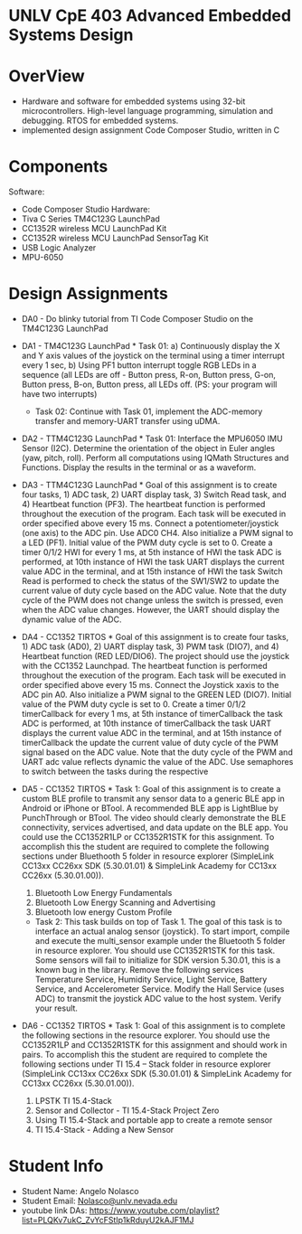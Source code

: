 # UNLV CpE 403 Advanced Embedded Systems Design

# OverView
* Hardware and software for embedded systems using 32-bit microcontrollers. High-level language programming, simulation and debugging. RTOS for embedded systems.
* implemented design assignment Code Composer  Studio, written in C

# Components
Software:
*  Code Composer  Studio
Hardware:
* Tiva C Series TM4C123G LaunchPad
* CC1352R wireless MCU LaunchPad Kit
* CC1352R wireless MCU LaunchPad SensorTag Kit
* USB Logic Analyzer
* MPU-6050


# Design Assignments
* DA0 - Do blinky tutorial from TI Code Composer Studio on the TM4C123G LaunchPad 

* DA1 - TM4C123G LaunchPad
      * Task 01: a) Continuously display the X and Y axis values of the joystick on the terminal using a
    timer interrupt every 1 sec, b) Using PF1 button interrupt toggle RGB LEDs in a sequence (all
    LEDs are off - Button press, R-on, Button press, G-on, Button press, B-on, Button press, all LEDs
    off. (PS: your program will have two interrupts)
    * Task 02: Continue with Task 01, implement the ADC-memory transfer and memory-UART
    transfer using uDMA. 
   

 * DA2 - TTM4C123G LaunchPad
       * Task 01: Interface the MPU6050 IMU Sensor (I2C). Determine the orientation of the object in
    Euler angles (yaw, pitch, roll). Perform all computations using IQMath Structures and Functions.
    Display the results in the terminal or as a waveform.
   

 * DA3 - TTM4C123G LaunchPad
           * Goal of this assignment is to create four tasks, 1) ADC task, 2) UART display task, 3) Switch
    Read task, and 4) Heartbeat function (PF3). The heartbeat function is performed throughout the
    execution of the program. Each task will be executed in order specified above every 15 ms. Connect a potentiometer/joystick (one axis) to the ADC pin. Use ADC0 CH4. Also initialize a PWM
    signal to a LED (PF1). Initial value of the PWM duty cycle is set to 0. Create a timer 0/1/2 HWI
    for every 1 ms, at 5th instance of HWI the task ADC is performed, at 10th instance of HWI the
    task UART displays the current value ADC in the terminal, and at 15th instance of HWI the task
    Switch Read is performed to check the status of the SW1/SW2 to update the current value of duty
    cycle based on the ADC value. Note that the duty cycle of the PWM does not change unless the
    switch is pressed, even when the ADC value changes. However, the UART should display the
    dynamic value of the ADC.

 * DA4 - CC1352 TIRTOS
          * Goal of this assignment is to create four tasks, 1) ADC task (AD0), 2) UART display task, 3) PWM
    task (DIO7), and 4) Heartbeat function (RED LED/DIO6). The project should use the joystick with
    the CC1352 Launchpad. The heartbeat function is performed throughout the execution of the program. Each task will be executed in order specified above every 15 ms. Connect the Joystick xaxis to the ADC pin A0. Also initialize a PWM signal to the GREEN LED (DIO7). Initial value of
    the PWM duty cycle is set to 0. Create a timer 0/1/2 timerCallback for every 1 ms, at 5th instance of timerCallback the task ADC is performed, at 10th instance of timerCallback the task
    UART displays the current value ADC in the terminal, and at 15th instance of timerCallback the
    update the current value of duty cycle of the PWM signal based on the ADC value. Note that the
    duty cycle of the PWM and UART adc value reflects dynamic the value of the ADC. Use semaphores to switch between the tasks during the respective

* DA5 - CC1352 TIRTOS
        * Task 1: Goal of this assignment is to create a custom BLE profile to transmit any sensor data to a
    generic BLE app in Android or iPhone or BTool. A recommended BLE app is LightBlue by
    PunchThrough or BTool. The video should clearly demonstrate the BLE connectivity, services
    advertised, and data update on the BLE app. You could use the CC1352R1LP or CC1352R1STK
    for this assignment. To accomplish this the student are required to complete the following sections under Bluethooth 5 folder in resource explorer (SimpleLink CC13xx CC26xx SDK
    (5.30.01.01) & SimpleLink Academy for CC13xx CC26xx (5.30.01.00)).
    1. Bluetooth Low Energy Fundamentals
    2. Bluetooth Low Energy Scanning and Advertising
    3. Bluetooth low energy Custom Profile
    * Task 2: This task builds on top of Task 1. The goal of this task is to interface an actual analog
    sensor (joystick). To start import, compile and execute the multi_sensor example under the Bluetooth 5 folder in resource explorer. You should use CC1352R1STK for this task. Some sensors
    will fail to initialize for SDK version 5.30.01, this is a known bug in the library. Remove the following services Temperature Service, Humidity Service, Light Service, Battery Service, and Accelerometer Service. Modify the Hall Service (uses ADC) to transmit the joystick ADC value to
    the host system. Verify your result.

* DA6 - CC1352 TIRTOS
        * Task 1: Goal of this assignment is to complete the following sections in the resource explorer.
    You should use the CC1352R1LP and CC1352R1STK for this assignment and should work in
    pairs. To accomplish this the student are required to complete the following sections under TI
    15.4 – Stack folder in resource explorer (SimpleLink CC13xx CC26xx SDK (5.30.01.01) & SimpleLink Academy for CC13xx CC26xx (5.30.01.00)).
    1. LPSTK TI 15.4-Stack
    2. Sensor and Collector - TI 15.4-Stack Project Zero
    3. Using TI 15.4-Stack and portable app to create a remote sensor
    4. TI 15.4-Stack - Adding a New Sensor 

# Student Info

* Student Name: Angelo Nolasco
* Student Email: Nolasco@unlv.nevada.edu
* youtube link DAs: https://www.youtube.com/playlist?list=PLQKv7ukC_ZvYcFStIp1kRduyU2kAJF1MJ



